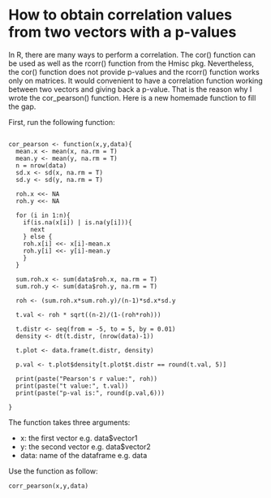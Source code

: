 
# How to obtain correlation values from two vectors with a p-values

In R, there are many ways to perform a correlation. The cor() function can be used as well as the rcorr() function from the Hmisc pkg. Nevertheless, the cor() function does not provide p-values and the rcorr() function works only on matrices. It would convenient to have a correlation function working between two vectors and giving back a p-value. That is the reason why I wrote the cor_pearson() function. Here is a new homemade function to fill the gap. 

First, run the following function: 

```{r}

cor_pearson <- function(x,y,data){
  mean.x <- mean(x, na.rm = T)
  mean.y <- mean(y, na.rm = T)
  n = nrow(data)
  sd.x <- sd(x, na.rm = T)
  sd.y <- sd(y, na.rm = T)
  
  roh.x <<- NA
  roh.y <<- NA
  
  for (i in 1:n){
    if(is.na(x[i]) | is.na(y[i])){
      next
    } else {
    roh.x[i] <<- x[i]-mean.x
    roh.y[i] <<- y[i]-mean.y
    }
  }

  sum.roh.x <- sum(data$roh.x, na.rm = T)
  sum.roh.y <- sum(data$roh.y, na.rm = T)

  roh <- (sum.roh.x*sum.roh.y)/(n-1)*sd.x*sd.y
  
  t.val <- roh * sqrt((n-2)/(1-(roh*roh)))
  
  t.distr <- seq(from = -5, to = 5, by = 0.01)
  density <- dt(t.distr, (nrow(data)-1))
  
  t.plot <- data.frame(t.distr, density)
  
  p.val <- t.plot$density[t.plot$t.distr == round(t.val, 5)]

  print(paste("Pearson's r value:", roh))
  print(paste("t value:", t.val))
  print(paste("p-val is:", round(p.val,6)))

}

```


The function takes three arguments: 

- x: the first vector e.g. data$vector1
- y: the second vector e.g. data$vector2
- data: name of the dataframe e.g. data

Use the function as follow: 

```{r}
corr_pearson(x,y,data)

```

